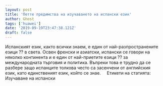 ```yaml
---
layout: post
title: 'Петте предимства на изучаването на испански език'
author: Ghost
tags: ['huawei']
date: '2019-09-19T23:47:38.121Z'
draft: false
---
```


Испанският език, както всички знаем, е един от най-разпространените езици ?? в света. Освен френски и азиатски, испански се говори на няколко континента и е един от най-приетите езици ?? за международната търговия и политика. Въпреки това е трудно да се разбере защо испанците толкова често са засенчени от английския език, като единственият език, който се знае.     Етикети на статията:         Изучаване на испански
